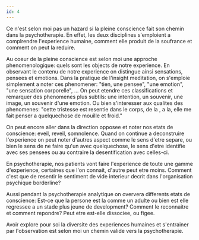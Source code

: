 ```yaml
---
id: 4
---
```


Ce n'est selon moi pas un hazard si la pleine conscience fait son chemin dans la psychotherapie. En effet, les deux disciplines s'emploient a complrendre l'experience humaine, comment elle produit de la soufrance et comment on peut la reduire.

Au coeur de la pleine conscience est selon moi une approche phenomenologique: quels sont les objects de notre experience. En observant le contenu de notre experience on distingue ainsi sensations, pensees et emotions. Dans la pratique de l'insight meditation, on s'emploie simplement a noter ces phenomener: "tien, une pensee", "une emotion", "une sensation corporelle", ... On peut etendre ces classifications et remarquer des phenomenes plus subtils: une intention, un souvenir, une image, un souvenir d'une emotion. Ou bien s'interesser aux qualites des phenomenes: "cette tristesse est resentie dans le corps, de la , a la, elle me fait penser a quelquechose de mouille et froid."

On peut encore aller dans la direction opposee et noter nos etats de conscience: eveil, reveil, somnolence. Quand on continue a deconstruire l'experience on peut noter d'autres aspect comme le sens d'etre separe, ou bien le sens de ne faire qu'un avec quelquechose, le sens d'etre identifie avec ses pensees ou au contraire la desentification avec celles-ci.

En psychotherapie, nos patients vont faire l'experience de toute une gamme d'experience, certaines que l'on connait, d'autre peut etre moins. Comment c'est que de resentir le sentiment de vide interieur decrit dans l'organisation psychique borderline?

Aussi pendant la psychotherapie analytique on oververa differents etats de conscience: Est-ce que la persone est la comme un adulte ou bien est elle regressee a un stade plus jeune de development? Comment le reconnaitre et comment repondre? Peut etre est-elle dissociee, ou figee.

Avoir explore pour soi la diversite des experiences humaines et s'entrainer par l'observation est selon moi un chemin valide vers la psychotherapie.